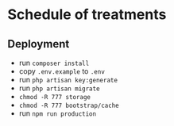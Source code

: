 # Schedule of treatments

## Deployment

* run `composer install`
* copy `.env.example` to `.env`
* run `php artisan key:generate`
* run `php artisan migrate`
* `chmod -R 777 storage`
* `chmod -R 777 bootstrap/cache`
* run `npm run production`
